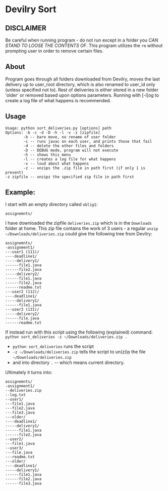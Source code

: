 #	Devilry Sort

## DISCLAIMER
Be careful when running program - do not run except in a folder you *CAN STAND TO LOOSE THE CONTENTS OF*. This program utilizes the ```rm``` without prompting user in order to remove certain files.

##	About
Program goes through all folders downloaded from Devilry, moves the last delivery up to user_root directory, which is also renamed to user_id only (unless specified not to). Rest of deliveries is either stored in a new folder 'older' or removed based upon options parameters. Running with [-l]og to create a log file of what happens is recommended.

##	Usage

```
Usage: python sort_deliveries.py [options] path
Options: -b -c -d -D -h -l -v -z [zipfile]
        -b -- bare move, no rename of user folder
        -c -- runs javac on each user, and prints those that fail
        -d -- delete the other files and folders
        -D -- DEBUG mode, program will not execute
        -h -- shows this menu
        -l -- creates a log file for what happens
        -v -- loud about what happens
        -z -- unzips the .zip file in path first (if only 1 is present)
-z zipfile -- unzipz the specified zip file in path first
```

##	Example:

I start with an empty directory called ```oblig1```:

```
assignemnts/
```

I have downloaded the zipfile ```deliveries.zip``` which is in the ```Downloads``` folder at home.
This zip file contains the work of 3 users - a regular ```unzip ~/Downloads/deliveries.zip``` could give the following tree from Devilry:

```
assignemnts/
-assignment1/
---user1 (111)/
----deadline1/
-----delivery1/
------file1.java
------file2.java
-----delivery2/
------file1.java
------file2.java
------readme.txt
---user2 (112)/
----deadline1/
-----delivery1/
------file1.java
---user3 (131)/
-----delivery2/
------file.java
------readme.txt
```

If instead run with this script using the following (explained) command:
```python sort_deliveries -z ~/Downloads/deliveries.zip .```
* ```python sort_deliveries``` runs the script
* ```-z ~/Downloads/deliveries.zip``` tells the script to un(z)ip the file ```~/Downloads/deliveries.zip```
* and into directory ```.``` -- which means current directory.

Ultimately it turns into:

```
assignemnts/
-assignment1/
--deliveries.zip
--log.txt
--user1/
---file1.java
---file2.java
---file3.java
---older/
----deadline1/
-----delivery1/
------file1.java
------file2.java
--user2/
---file1.java
--user3/
---file.java
---readme.txt
---older/
----deadline1/
-----delivery1/
------file1.java
------file2.java
------file3.java
```
